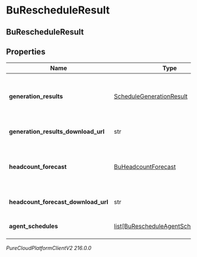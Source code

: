 # BuRescheduleResult

## BuRescheduleResult

## Properties

|Name | Type | Description | Notes|
|------------ | ------------- | ------------- | -------------|
| **generation_results** | [ScheduleGenerationResult](ScheduleGenerationResult) | The generation results.  Note the result will always be delivered via the generationResultsDownloadUrl; however the schema is included for documentation | [optional] |
| **generation_results_download_url** | str | The download URL from which to fetch the generation results for the rescheduling run | [optional] |
| **headcount_forecast** | [BuHeadcountForecast](BuHeadcountForecast) | The headcount forecast.  Note the result will always be delivered via the headcountForecastDownloadUrl; however the schema is included for documentation | [optional] |
| **headcount_forecast_download_url** | str | The download URL from which to fetch the headcount forecast for the rescheduling run | [optional] |
| **agent_schedules** | [list[BuRescheduleAgentScheduleResult]](BuRescheduleAgentScheduleResult) | List of download links for agent schedules produced by the rescheduling run | [optional] |



_PureCloudPlatformClientV2 216.0.0_
